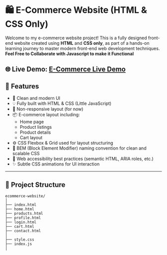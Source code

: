 # 🛍️ E-Commerce Website (HTML & CSS Only)

Welcome to my e-commerce website project! This is a fully designed front-end website created using **HTML** and **CSS only**, as part of a hands-on learning journey to master modern front-end web development techniques. **Feel Free to Collaborate with Javascript to make it Functional**

🌐 **Live Demo**: [E-Commerce Live Demo](https://rauf-17.github.io/E-Commerce/)
---

## 🚀 Features

- 🎨 Clean and modern UI
- 💡 Fully built with HTML & CSS (Little JavaScript)
- 📱 Non-responsive layout (for now)
- 📦 E-commerce layout including:
  - Home page
  - Product listings
  - Product details
  - Cart layout
- ⚙️ CSS Flexbox & Grid used for layout structuring
- 📐 BEM (Block Element Modifier) naming convention for clean and scalable CSS
- 🦮 Web accessibility best practices (semantic HTML, ARIA roles, etc.)
- ✨ Subtle CSS animations for UI interaction

---

## 📁 Project Structure

```plaintext
ecommerce-website/
│
├── index.html
├── home.html
├── products.html
├── profile.html
├── login.html
├── cart.html
├── contact.html
│
├── style.css
├── index.js
│
